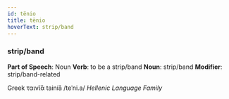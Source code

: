 ```yaml
---
id: tënio
title: tënio
hoverText: strip/band
---
```


### strip/band

**Part of Speech**: Noun
**Verb**: to be a strip/band
**Noun**: strip/band
**Modifier**: strip/band-related

Greek ταινῐ́ᾱ tainíā /teˈni.a/
*Hellenic Language Family*